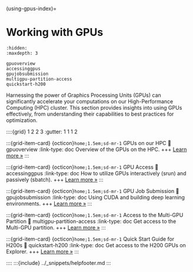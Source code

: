 (using-gpus-index)=
# Working with GPUs

```{toctree}
:hidden:
:maxdepth: 3

gpuoverview
accessinggpus
gpujobsubmission
multigpu-partition-access
quickstart-h200
```

Harnessing the power of Graphics Processing Units (GPUs) can significantly accelerate your computations on our High-Performance Computing (HPC) cluster. This section provides insights into using GPUs effectively, from understanding their capabilities to best practices for optimization.

::::{grid} 1 2 2 3
:gutter: 1 1 1 2

:::{grid-item-card} {octicon}`home;1.5em;sd-mr-1` GPUs on our HPC
:link: gpuoverview
:link-type: doc
Overview of the GPUs on the HPC.
+++
[Learn more »](gpuoverview)
:::


:::{grid-item-card} {octicon}`home;1.5em;sd-mr-1` GPU Access
:link: accessinggpus
:link-type: doc
How to utilize GPUs interactively (srun) and passively (sbatch).
+++
[Learn more »](accessing-gpus)
:::


:::{grid-item-card} {octicon}`home;1.5em;sd-mr-1` GPU Job Submission
:link: gpujobsubmission
:link-type: doc
Using CUDA and building deep learning environments.
+++
[Learn more »](gpujobsubmission)
:::

:::{grid-item-card} {octicon}`home;1.5em;sd-mr-1` Access to the Multi-GPU Partition
:link: multigpu-partition-access
:link-type: doc
Get access to the Multi-GPU partition.
+++
[Learn more »](multigpu-partition-access)
:::

:::{grid-item-card} {octicon}`home;1.5em;sd-mr-1` Quick Start Guide for H200s
:link: quickstart-h200
:link-type: doc
Get access to the H200 GPUs on Explorer.
+++
[Learn more »](quickstart-h200)
:::


::::
:::{include} ../_snippets/helpfooter.md
:::
